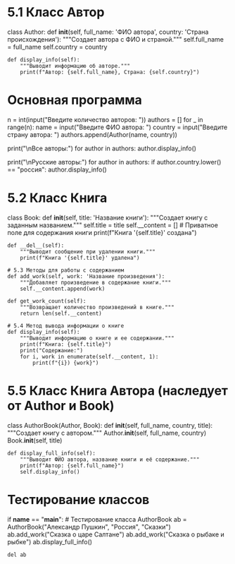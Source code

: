 # 5.1 Класс Автор
class Author:
    def __init__(self, full_name: 'ФИО автора', country: 'Страна происхождения'):
        """Создает автора с ФИО и страной."""
        self.full_name = full_name
        self.country = country

    def display_info(self):
        """Выводит информацию об авторе."""
        print(f"Автор: {self.full_name}, Страна: {self.country}")


# Основная программа
n = int(input("Введите количество авторов: "))
authors = []
for _ in range(n):
    name = input("Введите ФИО автора: ")
    country = input("Введите страну автора: ")
    authors.append(Author(name, country))

print("\nВсе авторы:")
for author in authors:
    author.display_info()

print("\nРусские авторы:")
for author in authors:
    if author.country.lower() == "россия":
        author.display_info()


# 5.2 Класс Книга
class Book:
    def __init__(self, title: 'Название книги'):
        """Создает книгу с заданным названием."""
        self.title = title
        self.__content = []  # Приватное поле для содержания книги
        print(f"Книга '{self.title}' создана")

    def __del__(self):
        """Выводит сообщение при удалении книги."""
        print(f"Книга '{self.title}' удалена")

    # 5.3 Методы для работы с содержанием
    def add_work(self, work: 'Название произведения'):
        """Добавляет произведение в содержание книги."""
        self.__content.append(work)

    def get_work_count(self):
        """Возвращает количество произведений в книге."""
        return len(self.__content)

    # 5.4 Метод вывода информации о книге
    def display_info(self):
        """Выводит информацию о книге и ее содержании."""
        print(f"Книга: {self.title}")
        print("Содержание:")
        for i, work in enumerate(self.__content, 1):
            print(f"{i}) {work}")


# 5.5 Класс Книга Автора (наследует от Author и Book)
class AuthorBook(Author, Book):
    def __init__(self, full_name, country, title):
        """Создает книгу с автором."""
        Author.__init__(self, full_name, country)
        Book.__init__(self, title)

    def display_full_info(self):
        """Выводит ФИО автора, название книги и её содержание."""
        print(f"Автор: {self.full_name}")
        self.display_info()


# Тестирование классов
if __name__ == "__main__":
    # Тестирование класса AuthorBook
    ab = AuthorBook("Александр Пушкин", "Россия", "Сказки")
    ab.add_work("Сказка о царе Салтане")
    ab.add_work("Сказка о рыбаке и рыбке")
    ab.display_full_info()

    del ab
